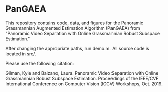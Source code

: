 # PanGAEA

This repository contains code, data, and figures for the Panoramic Grassmannian Augmented Estimation Algorithm (PanGAEA) from "Panoramic Video Separation with Online Grassmannian Robust Subspace Estimation."

After changing the appropriate paths, run demo.m. All source code is located in src/.

Please use the following citation:

Gilman, Kyle and Balzano, Laura. Panoramic Video Separation with Online Grassmannian Robust Subspace Estimation. Proceedings of the IEEE/CVF International Conference on Computer Vision (ICCV) Workshops, Oct. 2019.
